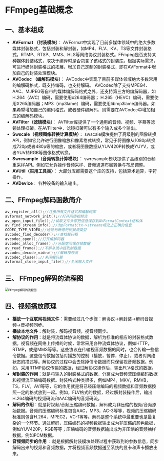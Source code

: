 # FFmpeg基础概念

## 一、基本组成

-  **AVFormat （封装模块）**： AVFormat中实现了目前多媒体领域中的绝大多数媒体封装格式，包括封装和解封装，如MP4、FLV、KV、TS等文件封装格式，RTMP、RTSP、MMS、HLS等网络协议封装格式。FFmpeg是否支持某种媒体封装格式，取决于编译时是否包含了该格式的封装库。根据实际需求，可进行媒体封装格式的拓展，增加自己定制的封装格式，即在AVFormat中增加自己的封装处理模块。 
-  **AVCodec （编解码模块）**： AVCodec中实现了目前多媒体领域绝大多数常用的编解码格式，既支持编码，也支持解码。  AVCodec除了支持MPEG4、AAC、MJPEG等自带的媒体编解码格式之外，还支持第三方的编解码器，如H.264（AVC）编码，需要使用x264编码器；  H.265（HEVC）编码，需要使用X265编码器；MP3（mp3lame）编码，需要使用libmp3lame编码器。如果希望增加自己的编码格式，或者硬件编解码，则需要在AVCodec中增加相应的编解码模块。 
-  **AVFilter（滤镜模块）**： AVFilter库提供了一个通用的音频、视频、字幕等滤镜处理框架。在AVFilter中，滤镜框架可以有多个输入或多个输出。 
-  **Swscale（视频图像转换计算模块）**： swscale模块提供了高级别的图像转换API，例如它允许进行图像缩放和像素格式转换，常见于将图像从1080p转换成720p或者480p等的缩放，或者将图像数据从YUV420P转换成YUYV，或者YUV转RGB等图像格式转换。 
-  **Swresample（音频转换计算模块）**： swresample模块提供了高级别的音频重采样API。例如它允许操作音频采样、音频通道布局转换与布局调整。 
-  **AVUtil（实用工具类）**：  大部分库都需要这个库的支持，包括算术运算，字符操作。 
-  **AVDevice**： 各种设备的输入输出。 

## 二、FFmpeg解码函数简介

```c
av_register_all();//注册所有文件格式和编解码库
avformat_network_init();//打开网络视频流
av_open_input_file();//读取文件头部把信息保存到AVFormatContext结构体
av_find_stream_info();//为pFormatCtx->streams填充上正确的信息
CODEC_TYPE_VIDEO;//通过判断得到视频流类型
avcodec_find_decoder();//查找解码器
avcodec_open();//打开编解码器
avcodec_alloc_frame();//分配空间保存帧数据
av_read_frame();//不断从流中提取帧数据
avcodec_decode_video();//解码视频流
avcodec_close();//关闭解码器
avformat_close_input_file();//关闭输入文件
```

## 三、 **FFmpeg解码的流程图** 

<img src=" https://img-blog.csdnimg.cn/20200514152339337.jpg" alt="FFmpeg解码的流程图" style="zoom:67%;" />

## 四、视频播放原理

- **播放一个互联网视频文件**：需要经过几个步骤：解协议->解封装->解码音视频->音视频同步。
- **播放本地文件**：解封装，解码视音频，视音频同步。
- **解协议的作用**：就是将流媒体协议的数据，解析为标准的相应的封装格式数据。视音频在网络上传播的时候，常常采用各种流媒体协议，例如HTTP，RTMP，或是MMS等等。这些协议在传输视音频数据的同时，也会传输一些信令数据。这些信令数据包括对播放的控制（播放，暂停，停止），或者对网络状态的描述等。解协议的过程中会去除掉信令数据而只保留视音频数据。例如，采用RTMP协议传输的数据，经过解协议操作后，输出FLV格式的数据。
- **解封装的作用**：就是将输入的封装格式的数据，分离成为音频流压缩编码数据和视频流压缩编码数据。封装格式种类很多，例如MP4，MKV，RMVB，TS，FLV，AVI等等，它的作用就是将已经压缩编码的视频数据和音频数据按照一定的格式放到一起。例如，FLV格式的数据，经过解封装操作后，输出H.264编码的视频码流和AAC编码的音频码流。
- **解码的作用**：就是将视频/音频压缩编码数据，解码成为非压缩的视频/音频原始数据。音频的压缩编码标准包含AAC，MP3，AC-3等等，视频的压缩编码标准则包含H.264，MPEG2，VC-1等等。解码是整个系统中最重要也是最复杂的一个环节。通过解码，压缩编码的视频数据输出成为非压缩的颜色数据，例如YUV420P，RGB等等；压缩编码的音频数据输出成为非压缩的音频抽样数据，例如PCM数据。
-  **音频频同步的作用** ：就是根据解封装模块处理过程中获取到的参数信息，同步解码出来的视频和音频数据，并将视频音频数据送至系统的显卡和声卡播放出来。 